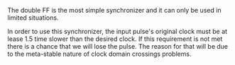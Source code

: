 The double FF is the most simple synchronizer and it can only be used in limited situations.

In order to use this synchronizer, the input pulse's original clock must be at lease 1.5 time slower than the desired clock.
If this requirement is not met there is a chance that we will lose the pulse. The reason for that will be due to the meta-stable nature of clock domain crossings problems. 
